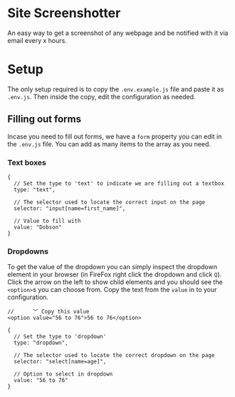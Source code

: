 # Site Screenshotter

An easy way to get a screenshot of any webpage and be notified with it via email every x hours.

# Setup

The only setup required is to copy the `.env.example.js` file and paste it as `.env.js`. Then inside the copy, edit the configuration as needed.

## Filling out forms

Incase you need to fill out forms, we have a `form` property you can edit in the `.env.js` file. You can add as many items to the array as you need.

### Text boxes

```
{
  // Set the type to 'text' to indicate we are filling out a textbox
  type: "text",

  // The selector used to locate the correct input on the page
  selector: "input[name=first_name]",

  // Value to fill with
  value: "Dobson"
}
```

### Dropdowns

To get the value of the dropdown you can simply inspect the dropdown element in your browser (in FireFox right click the dropdown and click `Q`). Click the arrow on the left to show child elements and you should see the `<option>`s you can choose from. Copy the text from the `value` in to your configuration.

```
//      ﹀ Copy this value
<option value="56 to 76">56 to 76</option>
```

```
{
  // Set the type to 'dropdown'
  type: "dropdown",

  // The selector used to locate the correct dropdown on the page
  selector: "select[name=age]",

  // Option to select in dropdown
  value: "56 to 76"
}
```
